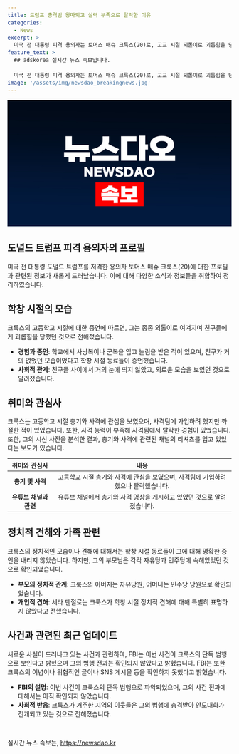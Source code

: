 ```yaml
---
title: 트럼프 총격범 왕따되고 실력 부족으로 탈락한 이유
categories:
  - News
excerpt: >
  미국 전 대통령 피격 용의자는 토머스 매슈 크룩스(20)로, 고교 시절 외톨이로 괴롭힘을 당했던 인물. 친구들은 그를 조용하고 내성적이라고 설명하며, 총기와 관련된 관심을 보였고, 사격팀에서도 실패한 경험이 있었으며, 고등학교 졸업 이후 요양 보조원으로 일했던 것으로 확인됐다. 이에 대한 동기는 아직 확인되지 않았으며, FBI는 크룩스의 이념과 SNS 게시물 등을 조사 중이다.
feature_text: >
  ## adskorea 실시간 뉴스 속보입니다.

  미국 전 대통령 피격 용의자는 토머스 매슈 크룩스(20)로, 고교 시절 외톨이로 괴롭힘을 당했던 인물. 친구들은 그를 조용하고 내성적이라고 설명하며, 총기와 관련된 관심을 보였고, 사격팀에서도 실패한 경험이 있었으며, 고등학교 졸업 이후 요양 보조원으로 일했던 것으로 확인됐다. 이에 대한 동기는 아직 확인되지 않았으며, FBI는 크룩스의 이념과 SNS 게시물 등을 조사 중이다.
image: '/assets/img/newsdao_breakingnews.jpg'
---
```


<p><img src="/assets/img/newsdao_breakingnews.jpg" alt="adskorea 속보" /></p>

<h2 data-ke-size="size26">도널드 트럼프 피격 용의자의 프로필</h2>

<p data-ke-size="size16">미국 전 대통령 도널드 트럼프를 저격한 용의자 토머스 매슈 크룩스(20)에 대한 프로필과 관련된 정보가 새롭게 드러났습니다. 이에 대해 다양한 소식과 정보들을 취합하여 정리하였습니다.</p>

<h2 data-ke-size="size26">학창 시절의 모습</h2>

<p data-ke-size="size16">크룩스의 고등학교 시절에 대한 증언에 따르면, 그는 종종 외톨이로 여겨지며 친구들에게 괴롭힘을 당했던 것으로 전해졌습니다. </p>

<ul>
<li><b>경험과 증언</b>: 학교에서 사냥복이나 군복을 입고 놀림을 받은 적이 있으며, 친구가 거의 없었던 모습이었다고 학창 시절 동료들이 증언했습니다.</li>
<li><b>사회적 관계</b>: 친구들 사이에서 거의 눈에 띄지 않았고, 외로운 모습을 보였던 것으로 알려졌습니다.</li>
</ul>

<h2 data-ke-size="size26">취미와 관심사</h2>

<p data-ke-size="size16">크룩스는 고등학교 시절 총기와 사격에 관심을 보였으며, 사격팀에 가입하려 했지만 좌절한 적이 있었습니다. 또한, 사격 능력이 부족해 사격팀에서 탈락한 경험이 있었습니다. 또한, 그의 시신 사진을 분석한 결과, 총기와 사격에 관련된 채널의 티셔츠를 입고 있었다는 보도가 있습니다.</p>

<table>
<thead>
<tr>
<th>취미와 관심사</th>
<th>내용</th>
</tr>
</thead>
<tbody>
<tr>
<td style="text-align: center; height: 17px;"><b>총기 및 사격</b></td>
<td style="text-align: center; height: 17px;">고등학교 시절 총기와 사격에 관심을 보였으며, 사격팀에 가입하려 했으나 탈락했습니다.</td>
</tr>
<tr>
<td style="text-align: center; height: 17px;"><b>유튜브 채널과 관련</b></td>
<td style="text-align: center; height: 17px;">유튜브 채널에서 총기와 사격 영상을 게시하고 있었던 것으로 알려졌습니다.</td>
</tr>
</tbody>
</table>

<h2 data-ke-size="size26">정치적 견해와 가족 관련</h2>

<p data-ke-size="size16">크룩스의 정치적인 모습이나 견해에 대해서는 학창 시절 동료들이 그에 대해 명확한 증언을 내리지 않았습니다. 하지만, 그의 부모님은 각각 자유당과 민주당에 속해있었던 것으로 확인되었습니다.</p>

<ul>
<li><b>부모의 정치적 관계</b>: 크룩스의 아버지는 자유당원, 어머니는 민주당 당원으로 확인되었습니다.</li>
<li><b>개인적 견해</b>: 세라 댄절로는 크룩스가 학창 시절 정치적 견해에 대해 특별히 표명하지 않았다고 전했습니다.</li>
</ul>

<h2 data-ke-size="size26">사건과 관련된 최근 업데이트</h2>

<p data-ke-size="size16">새로운 사실이 드러나고 있는 사건과 관련하여, FBI는 이번 사건이 크룩스의 단독 범행으로 보인다고 밝혔으며 그의 범행 전과는 확인되지 않았다고 밝혔습니다. FBI는 또한 크룩스의 이념이나 위협적인 글이나 SNS 게시물 등을 확인하지 못했다고 밝혔습니다.</p>

<ul>
<li><b>FBI의 설명</b>: 이번 사건이 크룩스의 단독 범행으로 파악되었으며, 그의 사건 전과에 대해서는 아직 확인되지 않았습니다.</li>
<li><b>사회적 반응</b>: 크룩스가 거주한 지역의 이웃들은 그의 범행에 충격받아 안도대화가 전개되고 있는 것으로 전해졌습니다.</li>
</ul>

<p data-ke-size="size16">&nbsp;</p>
실시간 뉴스 속보는, <a href="https://newsdao.kr" rel="dofollow">https://newsdao.kr</a>


